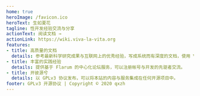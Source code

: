 ```yaml
---
home: true
heroImage: /favicon.ico
heroText: 生如夏花
tagline: 性开发经验交流与分享
actionText: 阅读文档 →
actionLink: https://wiki.viva-la-vita.org
features:
- title: 高质量的文档
  details: 参考最新科学研究成果与互联网上的优秀经验，写成系统而有深度的文档，使用 Vuepress 发布。
- title: 丰富的实践经验
  details: 提供基于 Flarum 的中心化论坛服务，可以注册帐号与开发的先驱者交流。
- title: 开彼源兮
  details: 以 GPLv3 协议发布，可以将本站的内容与服务集成在任何开源项目中。
footer: GPLv3 开源协议 | Copyright © 2020 qxzh
---
```

